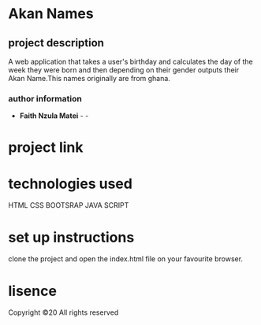 # Akan Names
    
  ## project description
  
  A web application that takes a user's birthday and calculates the day of the week they were born
  and then depending on their gender outputs their Akan Name.This names originally are from ghana.
  
  ### author information
  * **Faith Nzula Matei** - -
   
  
  
  # project link 
 
    
  # technologies used 
  HTML
  CSS
  BOOTSRAP
  JAVA SCRIPT
   
  
  # set up instructions
  
  clone the project and open the index.html file on your favourite browser.
  
  
  
  # lisence
  Copyright ©20 All rights reserved
  
  

  
  